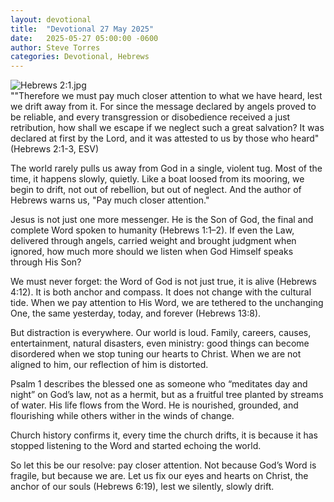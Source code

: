 ```yaml
---
layout: devotional
title:  "Devotional 27 May 2025"
date:   2025-05-27 05:00:00 -0600
author: Steve Torres
categories: Devotional, Hebrews
---
```

<img src="https://sitemedia.esteeb.com/file/esteebcomsitemedia/devotional_images/Hebrews/Heb-2_1.jpg?raw=true" alt="Hebrews 2:1.jpg" style="max-width: 100%; height: auto;">

<div class="scripture">
  ""Therefore we must pay much closer attention to what we have heard, lest we drift away from it. For since the message declared by angels proved to be reliable, and every transgression or disobedience received a just retribution, how shall we escape if we neglect such a great salvation? It was declared at first by the Lord, and it was attested to us by those who heard" (Hebrews 2:1-3, ESV)
</div>

The world rarely pulls us away from God in a single, violent tug. Most of the time, it happens slowly, quietly. Like a boat loosed from its mooring, we begin to drift, not out of rebellion, but out of neglect. And the author of Hebrews warns us, "Pay much closer attention."

Jesus is not just one more messenger. He is the Son of God, the final and complete Word spoken to humanity (Hebrews 1:1–2). If even the Law, delivered through angels, carried weight and brought judgment when ignored, how much more should we listen when God Himself speaks through His Son?

We must never forget: the Word of God is not just true, it is alive (Hebrews 4:12). It is both anchor and compass. It does not change with the cultural tide. When we pay attention to His Word, we are tethered to the unchanging One, the same yesterday, today, and forever (Hebrews 13:8).

But distraction is everywhere. Our world is loud. Family, careers, causes, entertainment, natural disasters, even ministry: good things can become disordered when we stop tuning our hearts to Christ. When we are not aligned to him, our reflection of him is distorted. 

Psalm 1 describes the blessed one as someone who “meditates day and night” on God’s law, not as a hermit, but as a fruitful tree planted by streams of water. His life flows from the Word. He is nourished, grounded, and flourishing while others wither in the winds of change.

Church history confirms it, every time the church drifts, it is because it has stopped listening to the Word and started echoing the world.

So let this be our resolve: pay closer attention. Not because God’s Word is fragile, but because we are. Let us fix our eyes and hearts on Christ, the anchor of our souls (Hebrews 6:19), lest we silently, slowly drift.